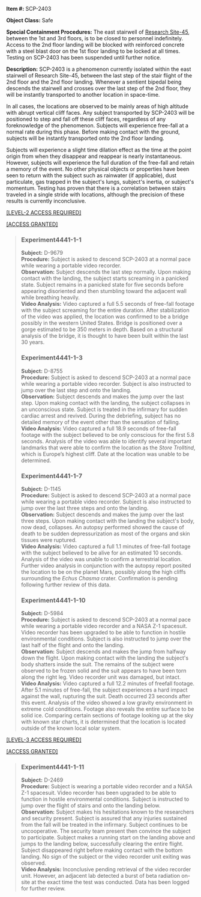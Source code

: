 **Item #:** SCP-2403

**Object Class:** Safe

**Special Containment Procedures:** The east stairwell of [Research Site-45](http://www.scp-wiki.net/secure-facility-dossier-research-site-45), between the 1st and 3rd floors, is to be closed to personnel indefinitely. Access to the 2nd floor landing will be blocked with reinforced concrete with a steel blast door on the 1st floor landing to be locked at all times. Testing on SCP-2403 has been suspended until further notice.

**Description:** SCP-2403 is a phenomenon currently isolated within the east stairwell of Research Site-45, between the last step of the stair flight of the 2nd floor and the 2nd floor landing. Whenever a sentient bipedal being descends the stairwell and crosses over the last step of the 2nd floor, they will be instantly transported to another location in space-time.

In all cases, the locations are observed to be mainly areas of high altitude with abrupt vertical cliff faces. Any subject transported by SCP-2403 will be positioned to step and fall off these cliff faces, regardless of any foreknowledge of the phenomenon. Subjects will experience free-fall at a normal rate during this phase. Before making contact with the ground, subjects will be instantly transported onto the 2nd floor landing.

Subjects will experience a slight time dilation effect as the time at the point origin from when they disappear and reappear is nearly instantaneous. However, subjects will experience the full duration of the free-fall and retain a memory of the event. No other physical objects or properties have been seen to return with the subject such as rainwater (if applicable), dust particulate, gas trapped in the subject's lungs, subject's inertia, or subject's momentum. Testing has proven that there is a correlation between stairs traveled in a single stride with locations, although the precision of these results is currently inconclusive.

[\[LEVEL-2 ACCESS REQUIRED\]](javascript:;)

[\[ACCESS GRANTED\]](javascript:;)

> ### Experiment4441-1-1
> 
> **Subject:** D-9679  
> **Procedure:** Subject is asked to descend SCP-2403 at a normal pace while wearing a portable video recorder.  
> **Observation:** Subject descends the last step normally. Upon making contact with the landing, the subject starts screaming in a panicked state. Subject remains in a panicked state for five seconds before appearing disoriented and then stumbling toward the adjacent wall while breathing heavily.  
> **Video Analysis:** Video captured a full 5.5 seconds of free-fall footage with the subject screaming for the entire duration. After stabilization of the video was applied, the location was confirmed to be a bridge possibly in the western United States. Bridge is positioned over a gorge estimated to be 350 meters in depth. Based on a structural analysis of the bridge, it is thought to have been built within the last 30 years.
> 
> ### Experiment4441-1-3
> 
> **Subject:** D-8755  
> **Procedure:** Subject is asked to descend SCP-2403 at a normal pace while wearing a portable video recorder. Subject is also instructed to jump over the last step and onto the landing.  
> **Observation:** Subject descends and makes the jump over the last step. Upon making contact with the landing, the subject collapses in an unconscious state. Subject is treated in the infirmary for sudden cardiac arrest and revived. During the debriefing, subject has no detailed memory of the event other than the sensation of falling.  
> **Video Analysis:** Video captured a full 18.9 seconds of free-fall footage with the subject believed to be only conscious for the first 5.8 seconds. Analysis of the video was able to identify several important landmarks that were able to confirm the location as the _Store Trolltind_, which is Europe’s highest cliff. Date at the location was unable to be determined.
> 
> ### Experiment4441-1-7
> 
> **Subject:** D-1145  
> **Procedure:** Subject is asked to descend SCP-2403 at a normal pace while wearing a portable video recorder. Subject is also instructed to jump over the last three steps and onto the landing.  
> **Observation:** Subject descends and makes the jump over the last three steps. Upon making contact with the landing the subject's body, now dead, collapses. An autopsy performed showed the cause of death to be sudden depressurization as most of the organs and skin tissues were ruptured.  
> **Video Analysis:** Video captured a full 1.1 minutes of free-fall footage with the subject believed to be alive for an estimated 10 seconds. Analysis of the video was unable to confirm a terrestrial location. Further video analysis in conjunction with the autopsy report posited the location to be on the planet Mars, possibly along the high cliffs surrounding the _Echus Chasma_ crater. Confirmation is pending following further review of this data.
> 
> ### Experiment4441-1-10
> 
> **Subject:** D-5984  
> **Procedure:** Subject is asked to descend SCP-2403 at a normal pace while wearing a portable video recorder and a NASA Z-1 spacesuit. Video recorder has been upgraded to be able to function in hostile environmental conditions. Subject is also instructed to jump over the last half of the flight and onto the landing.  
> **Observation:** Subject descends and makes the jump from halfway down the flight. Upon making contact with the landing the subject's body shatters inside the suit. The remains of the subject were observed to be frozen solid and the suit appears to have been torn along the right leg. Video recorder unit was damaged, but intact.  
> **Video Analysis:** Video captured a full 12.2 minutes of freefall footage. After 5.1 minutes of free-fall, the subject experiences a hard impact against the wall, rupturing the suit. Death occurred 23 seconds after this event. Analysis of the video showed a low gravity environment in extreme cold conditions. Footage also reveals the entire surface to be solid ice. Comparing certain sections of footage looking up at the sky with known star charts, it is determined that the location is located outside of the known local solar system.

[\[LEVEL-3 ACCESS REQUIRED\]](javascript:;)

[\[ACCESS GRANTED\]](javascript:;)

> ### Experiment4441-1-11
> 
> **Subject:** D-2469  
> **Procedure:** Subject is wearing a portable video recorder and a NASA Z-1 spacesuit. Video recorder has been upgraded to be able to function in hostile environmental conditions. Subject is instructed to jump over the flight of stairs and onto the landing below.  
> **Observation:** Subject makes his hesitations known to the researchers and security present. Subject is assured that any injuries sustained from the fall will be treated in the infirmary. Subject continues to be uncooperative. The security team present then convince the subject to participate. Subject makes a running start on the landing above and jumps to the landing below, successfully clearing the entire flight. Subject disappeared right before making contact with the bottom landing. No sign of the subject or the video recorder unit exiting was observed.  
> **Video Analysis:** Inconclusive pending retrieval of the video recorder unit. However, an adjacent lab detected a burst of beta radiation on-site at the exact time the test was conducted. Data has been logged for further review.